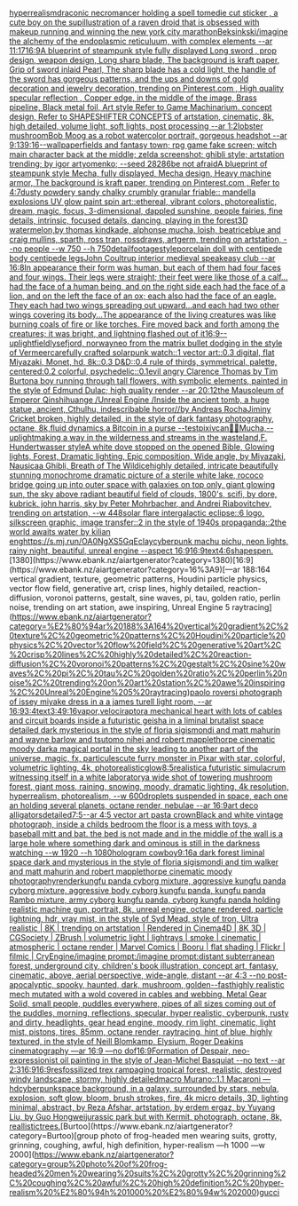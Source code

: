 [hyperrealism](https://www.ebank.nz/aiartgenerator?category=hyperrealism)[draconic necromancer holding a spell tome](https://www.ebank.nz/aiartgenerator?category=draconic%20necromancer%20holding%20a%20spell%20tome)[die cut sticker , a cute boy on the sup](https://www.ebank.nz/aiartgenerator?category=die%20cut%20sticker%20%2C%20a%20cute%20boy%20on%20the%20sup)[illustration of a raven droid that is obsessed with makeup running and winning the new york city marathon](https://www.ebank.nz/aiartgenerator?category=illustration%20of%20a%20raven%20droid%20that%20is%20obsessed%20with%20makeup%20running%20and%20winning%20the%20new%20york%20city%20marathon)[Beksinkski](https://www.ebank.nz/aiartgenerator?category=Beksinkski)[/imagine the alchemy of the endoplasmic reticuluum, with complex elements --ar 11:17](https://www.ebank.nz/aiartgenerator?category=/imagine%20the%20alchemy%20of%20the%20endoplasmic%20reticuluum%2C%20with%20complex%20elements%20--ar%2011%3A17)[16:9](https://www.ebank.nz/aiartgenerator?category=16%3A9)[A blueprint of steampunk style fully displayed Long sword , prop design, weapon design, Long sharp blade, The background is kraft paper,  Grip of sword inlaid Pearl, The sharp blade has a cold light, the handle of the sword has gorgeous patterns, and the ups and downs of gold decoration and jewelry decoration,  trending on Pinterest.com  , High quality specular reflection ,  Copper  edge, in the middle of the image, Brass pipeline,  Black metal foil,  Art style Refer to Game Machinarium.  concept design, Refer to SHAPESHIFTER CONCEPTS  of artstation, cinematic,  8k, high detailed,  volume light,  soft lights,  post processing    --ar 1:2](https://www.ebank.nz/aiartgenerator?category=A%20blueprint%20of%20steampunk%20style%20fully%20displayed%20Long%20sword%20%2C%20prop%20design%2C%20weapon%20design%2C%20Long%20sharp%20blade%2C%20The%20background%20is%20kraft%20paper%2C%20%20Grip%20of%20sword%20inlaid%20Pearl%2C%20The%20sharp%20blade%20has%20a%20cold%20light%2C%20the%20handle%20of%20the%20sword%20has%20gorgeous%20patterns%2C%20and%20the%20ups%20and%20downs%20of%20gold%20decoration%20and%20jewelry%20decoration%2C%20%20trending%20on%20Pinterest.com%20%20%2C%20High%20quality%20specular%20reflection%20%2C%20%20Copper%20%20edge%2C%20in%20the%20middle%20of%20the%20image%2C%20Brass%20pipeline%2C%20%20Black%20metal%20foil%2C%20%20Art%20style%20Refer%20to%20Game%20Machinarium.%20%20concept%20design%2C%20Refer%20to%20SHAPESHIFTER%20CONCEPTS%20%20of%20artstation%2C%20cinematic%2C%20%208k%2C%20high%20detailed%2C%20%20volume%20light%2C%20%20soft%20lights%2C%20%20post%20processing%20%20%20%20--ar%201%3A2)[lobster mushroom](https://www.ebank.nz/aiartgenerator?category=lobster%20mushroom)[Bob Moog as a robot watercolor portrait, gorgeous headshot --ar 9:13](https://www.ebank.nz/aiartgenerator?category=Bob%20Moog%20as%20a%20robot%20watercolor%20portrait%2C%20gorgeous%20headshot%20--ar%209%3A13)[9:16](https://www.ebank.nz/aiartgenerator?category=9%3A16)[--wallpaper](https://www.ebank.nz/aiartgenerator?category=--wallpaper)[fields and fantasy town; rpg game fake screen; witch main character back at the middle; zelda screenshot; ghibli style; artstation trending; by igor artyomenko; --seed 28286](https://www.ebank.nz/aiartgenerator?category=fields%20and%20fantasy%20town%3B%20rpg%20game%20fake%20screen%3B%20witch%20main%20character%20back%20at%20the%20middle%3B%20zelda%20screenshot%3B%20ghibli%20style%3B%20artstation%20trending%3B%20by%20igor%20artyomenko%3B%20--seed%2028286)[be not afraid](https://www.ebank.nz/aiartgenerator?category=be%20not%20afraid)[A blueprint of steampunk style Mecha,  fully displayed, Mecha design, Heavy machine armor,  The background is kraft paper,  trending on Pinterest.com  ,  Refer to 4:7](https://www.ebank.nz/aiartgenerator?category=A%20blueprint%20of%20steampunk%20style%20Mecha%2C%20%20fully%20displayed%2C%20Mecha%20design%2C%20Heavy%20machine%20armor%2C%20%20The%20background%20is%20kraft%20paper%2C%20%20trending%20on%20Pinterest.com%20%20%2C%20%20Refer%20to%204%3A7)[dusty powdery sandy chalky crumbly granular friable:: mandella explosions UV glow paint spin art::](https://www.ebank.nz/aiartgenerator?category=dusty%20powdery%20sandy%20chalky%20crumbly%20granular%20friable%3A%3A%20mandella%20explosions%20UV%20glow%20paint%20spin%20art%3A%3A)[ethereal, vibrant colors, photorealistic, dream, magic, focus, 3-dimensional, dappled sunshine, people fairies, fine details, intrinsic, focused details, dancing, playing in the forest](https://www.ebank.nz/aiartgenerator?category=ethereal%2C%20vibrant%20colors%2C%20photorealistic%2C%20dream%2C%20magic%2C%20focus%2C%203-dimensional%2C%20dappled%20sunshine%2C%20people%20fairies%2C%20fine%20details%2C%20intrinsic%2C%20focused%20details%2C%20dancing%2C%20playing%20in%20the%20forest)[3D watermelon,by thomas kindkade, alphonse mucha, loish, beatriceblue and craig mullins, sparth, ross tran, rossdraws, artgerm, trending on artstation, --no people --w 750 --h 750](https://www.ebank.nz/aiartgenerator?category=3D%20watermelon%2Cby%20thomas%20kindkade%2C%20alphonse%20mucha%2C%20loish%2C%20beatriceblue%20and%20craig%20mullins%2C%20sparth%2C%20ross%20tran%2C%20rossdraws%2C%20artgerm%2C%20trending%20on%20artstation%2C%20--no%20people%20--w%20750%20--h%20750)[detail](https://www.ebank.nz/aiartgenerator?category=detail)[footage](https://www.ebank.nz/aiartgenerator?category=footage)[style](https://www.ebank.nz/aiartgenerator?category=style)[porcelain doll with centipede body centipede legs](https://www.ebank.nz/aiartgenerator?category=porcelain%20doll%20with%20centipede%20body%20centipede%20legs)[John Coultrup interior medieval speakeasy club --ar 16:8](https://www.ebank.nz/aiartgenerator?category=John%20Coultrup%20interior%20medieval%20speakeasy%20club%20--ar%2016%3A8)[In appearance their form was human, but each of them had four faces and four wings. Their legs were straight; their feet were like those of a calf... had the face of a human being, and on the right side each had the face of a lion, and on the left the face of an ox; each also had the face of an eagle. They each had two wings spreading out upward...and each had two other wings covering its body...The appearance of the living creatures was like burning coals of fire or like torches. Fire moved back and forth among the creatures; it was bright, and lightning flashed out of it](https://www.ebank.nz/aiartgenerator?category=In%20appearance%20their%20form%20was%20human%2C%20but%20each%20of%20them%20had%20four%20faces%20and%20four%20wings.%20Their%20legs%20were%20straight%3B%20their%20feet%20were%20like%20those%20of%20a%20calf...%20had%20the%20face%20of%20a%20human%20being%2C%20and%20on%20the%20right%20side%20each%20had%20the%20face%20of%20a%20lion%2C%20and%20on%20the%20left%20the%20face%20of%20an%20ox%3B%20each%20also%20had%20the%20face%20of%20an%20eagle.%20They%20each%20had%20two%20wings%20spreading%20out%20upward...and%20each%20had%20two%20other%20wings%20covering%20its%20body...The%20appearance%20of%20the%20living%20creatures%20was%20like%20burning%20coals%20of%20fire%20or%20like%20torches.%20Fire%20moved%20back%20and%20forth%20among%20the%20creatures%3B%20it%20was%20bright%2C%20and%20lightning%20flashed%20out%20of%20it)[16:9](https://www.ebank.nz/aiartgenerator?category=16%3A9)[--uplight](https://www.ebank.nz/aiartgenerator?category=--uplight)[field](https://www.ebank.nz/aiartgenerator?category=field)[lysefjord, norway](https://www.ebank.nz/aiartgenerator?category=lysefjord%2C%20norway)[neo from the matrix bullet dodging in the style of Vermeer](https://www.ebank.nz/aiartgenerator?category=neo%20from%20the%20matrix%20bullet%20dodging%20in%20the%20style%20of%20Vermeer)[carefully crafted solarpunk watch::1 vector art::0.3 digital, flat Miyazaki, Monet, hd, 8k::0.3 D&D::0.4 rule of thirds, symmetrical, palette, centered:0.2 colorful, psychedelic::0.1](https://www.ebank.nz/aiartgenerator?category=carefully%20crafted%20solarpunk%20watch%3A%3A1%20vector%20art%3A%3A0.3%20digital%2C%20flat%20Miyazaki%2C%20Monet%2C%20hd%2C%208k%3A%3A0.3%20D%26D%3A%3A0.4%20rule%20of%20thirds%2C%20symmetrical%2C%20palette%2C%20centered%3A0.2%20colorful%2C%20psychedelic%3A%3A0.1)[evil angry Clarence Thomas by Tim Burton](https://www.ebank.nz/aiartgenerator?category=evil%20angry%20Clarence%20Thomas%20by%20Tim%20Burton)[a boy running through tall flowers, with symbolic elements, painted in the style of Edmund Dulac; high quality render --ar 20:12](https://www.ebank.nz/aiartgenerator?category=a%20boy%20running%20through%20tall%20flowers%2C%20with%20symbolic%20elements%2C%20painted%20in%20the%20style%20of%20Edmund%20Dulac%3B%20high%20quality%20render%20--ar%2020%3A12)[the Mausoleum of Emperor Qinshihuange /Unreal Engine /Inside the ancient tomb, a huge statue, ancient, Cthulhu, indescribable horror//by Andreas Rocha](https://www.ebank.nz/aiartgenerator?category=the%20Mausoleum%20of%20Emperor%20Qinshihuange%20/Unreal%20Engine%20/Inside%20the%20ancient%20tomb%2C%20a%20huge%20statue%2C%20ancient%2C%20Cthulhu%2C%20indescribable%20horror//by%20Andreas%20Rocha)[Jiminy Cricket broken, highly detailed, in the style of dark fantasy photography, octane, 8k,fluid dynamics,](https://www.ebank.nz/aiartgenerator?category=Jiminy%20Cricket%20broken%2C%20highly%20detailed%2C%20in%20the%20style%20of%20dark%20fantasy%20photography%2C%20octane%2C%208k%2Cfluid%20dynamics%2C)[a Bitcoin in a purse --test](https://www.ebank.nz/aiartgenerator?category=a%20Bitcoin%20in%20a%20purse%20--test)[pixiv](https://www.ebank.nz/aiartgenerator?category=pixiv)[can](https://www.ebank.nz/aiartgenerator?category=can)[🌌🎇](https://www.ebank.nz/aiartgenerator?category=%F0%9F%8C%8C%F0%9F%8E%87)[Mucha,](https://www.ebank.nz/aiartgenerator?category=Mucha%2C)[--uplight](https://www.ebank.nz/aiartgenerator?category=--uplight)[making a way in the wilderness and streams in the wasteland,F. Hundertwasser style](https://www.ebank.nz/aiartgenerator?category=making%20a%20way%20in%20the%20wilderness%20and%20streams%20in%20the%20wasteland%2CF.%20Hundertwasser%20style)[A white dove stopped on the opened Bible, Glowing lights, Forest, Dramatic lighting, Epic composition, Wide angle, by Miyazaki, Nausicaa Ghibli, Breath of The Wild](https://www.ebank.nz/aiartgenerator?category=A%20white%20dove%20stopped%20on%20the%20opened%20Bible%2C%20Glowing%20lights%2C%20Forest%2C%20Dramatic%20lighting%2C%20Epic%20composition%2C%20Wide%20angle%2C%20by%20Miyazaki%2C%20Nausicaa%20Ghibli%2C%20Breath%20of%20The%20Wild)[ice](https://www.ebank.nz/aiartgenerator?category=ice)[highly detailed, intricate beautifully stunning monochrome dramatic picture of a sterile white lake, rococo bridge going up into outer space with galaxies on top only, giant glowing sun, the sky above radiant beautiful field of clouds, 1800's, scifi, by dore, kubrick, john harris, sky by Peter Mohrbacher, and Andrei Riabovitchev, trending on artstation, --w 448](https://www.ebank.nz/aiartgenerator?category=highly%20detailed%2C%20intricate%20beautifully%20stunning%20monochrome%20dramatic%20picture%20of%20a%20sterile%20white%20lake%2C%20rococo%20bridge%20going%20up%20into%20outer%20space%20with%20galaxies%20on%20top%20only%2C%20giant%20glowing%20sun%2C%20the%20sky%20above%20radiant%20beautiful%20field%20of%20clouds%2C%201800%27s%2C%20scifi%2C%20by%20dore%2C%20kubrick%2C%20john%20harris%2C%20sky%20by%20Peter%20Mohrbacher%2C%20and%20Andrei%20Riabovitchev%2C%20trending%20on%20artstation%2C%20--w%20448)[solar flare intergalactic eclipse::6 logo, silkscreen graphic, image transfer::2 in the style of 1940s propaganda::2](https://www.ebank.nz/aiartgenerator?category=solar%20flare%20intergalactic%20eclipse%3A%3A6%20logo%2C%20silkscreen%20graphic%2C%20image%20transfer%3A%3A2%20in%20the%20style%20of%201940s%20propaganda%3A%3A2)[the world awaits water by kilian eng](https://www.ebank.nz/aiartgenerator?category=the%20world%20awaits%20water%20by%20kilian%20eng)[<https://s.mj.run/OA0NgXS5GqE>](https://www.ebank.nz/aiartgenerator?category=%3Chttps%3A//s.mj.run/OA0NgXS5GqE%3E)[clay](https://www.ebank.nz/aiartgenerator?category=clay)[cyberpunk machu pichu, neon lights, rainy night, beautiful, unreal engine  --aspect 16:9](https://www.ebank.nz/aiartgenerator?category=cyberpunk%20machu%20pichu%2C%20neon%20lights%2C%20rainy%20night%2C%20beautiful%2C%20unreal%20engine%20%20--aspect%2016%3A9)[16:9](https://www.ebank.nz/aiartgenerator?category=16%3A9)[text](https://www.ebank.nz/aiartgenerator?category=text)[4:6](https://www.ebank.nz/aiartgenerator?category=4%3A6)[shapes](https://www.ebank.nz/aiartgenerator?category=shapes)[pen.](https://www.ebank.nz/aiartgenerator?category=pen.)[1380](https://www.ebank.nz/aiartgenerator?category=1380)[16:9](https://www.ebank.nz/aiartgenerator?category=16%3A9)[—ar 188:164 vertical gradient, texture, geometric patterns, Houdini particle physics, vector flow field, generative art, crisp lines, highly detailed, reaction-diffusion, voronoi patterns, gestalt, sine waves, pi, tau, golden ratio, perlin noise, trending on art station, awe inspiring, Unreal Engine 5 raytracing](https://www.ebank.nz/aiartgenerator?category=%E2%80%94ar%20188%3A164%20vertical%20gradient%2C%20texture%2C%20geometric%20patterns%2C%20Houdini%20particle%20physics%2C%20vector%20flow%20field%2C%20generative%20art%2C%20crisp%20lines%2C%20highly%20detailed%2C%20reaction-diffusion%2C%20voronoi%20patterns%2C%20gestalt%2C%20sine%20waves%2C%20pi%2C%20tau%2C%20golden%20ratio%2C%20perlin%20noise%2C%20trending%20on%20art%20station%2C%20awe%20inspiring%2C%20Unreal%20Engine%205%20raytracing)[paolo roversi photograph of issey miyake dress in a a james turell light room, --ar 16:9](https://www.ebank.nz/aiartgenerator?category=paolo%20roversi%20photograph%20of%20issey%20miyake%20dress%20in%20a%20a%20james%20turell%20light%20room%2C%20--ar%2016%3A9)[3:4](https://www.ebank.nz/aiartgenerator?category=3%3A4)[text](https://www.ebank.nz/aiartgenerator?category=text)[3:4](https://www.ebank.nz/aiartgenerator?category=3%3A4)[9:16](https://www.ebank.nz/aiartgenerator?category=9%3A16)[vapor,](https://www.ebank.nz/aiartgenerator?category=vapor%2C)[velociraptor](https://www.ebank.nz/aiartgenerator?category=velociraptor)[a mechanical heart with lots of cables and circuit boards inside a futuristic geisha in a liminal brutalist space detailed dark mysterious in the style of floria sigismondi and matt mahurin and wayne barlow and tsutomo nihei and robert mapplethorpe cinematic moody dark](https://www.ebank.nz/aiartgenerator?category=a%20mechanical%20heart%20with%20lots%20of%20cables%20and%20circuit%20boards%20inside%20a%20futuristic%20geisha%20in%20a%20liminal%20brutalist%20space%20detailed%20dark%20mysterious%20in%20the%20style%20of%20floria%20sigismondi%20and%20matt%20mahurin%20and%20wayne%20barlow%20and%20tsutomo%20nihei%20and%20robert%20mapplethorpe%20cinematic%20moody%20dark)[a magical portal in the sky leading to another part of the universe, magic, fx, particules](https://www.ebank.nz/aiartgenerator?category=a%20magical%20portal%20in%20the%20sky%20leading%20to%20another%20part%20of%20the%20universe%2C%20magic%2C%20fx%2C%20particules)[cute furry monster in Pixar with star, colorful, volumetric lighting, 4k, photorealistic](https://www.ebank.nz/aiartgenerator?category=cute%20furry%20monster%20in%20Pixar%20with%20star%2C%20colorful%2C%20volumetric%20lighting%2C%204k%2C%20photorealistic)[glow](https://www.ebank.nz/aiartgenerator?category=glow)[8:5](https://www.ebank.nz/aiartgenerator?category=8%3A5)[realistic](https://www.ebank.nz/aiartgenerator?category=realistic)[a futuristic simulacrum witnessing itself in a white laboratory](https://www.ebank.nz/aiartgenerator?category=a%20futuristic%20simulacrum%20witnessing%20itself%20in%20a%20white%20laboratory)[a wide shot of towering mushroom forest, giant moss, raining, snowing, moody, dramatic lighting, 4k resolution, hyperrealism, photorealism, --w 600](https://www.ebank.nz/aiartgenerator?category=a%20wide%20shot%20of%20towering%20mushroom%20forest%2C%20giant%20moss%2C%20raining%2C%20snowing%2C%20moody%2C%20dramatic%20lighting%2C%204k%20resolution%2C%20hyperrealism%2C%20photorealism%2C%20--w%20600)[droplets suspended in space, each one an holding several planets, octane render, nebulae --ar 16:9](https://www.ebank.nz/aiartgenerator?category=droplets%20suspended%20in%20space%2C%20each%20one%20an%20holding%20several%20planets%2C%20octane%20render%2C%20nebulae%20--ar%2016%3A9)[art deco alligators](https://www.ebank.nz/aiartgenerator?category=art%20deco%20alligators)[detailed](https://www.ebank.nz/aiartgenerator?category=detailed)[7:5](https://www.ebank.nz/aiartgenerator?category=7%3A5)[--ar 4:5 vector art pasta crown](https://www.ebank.nz/aiartgenerator?category=--ar%204%3A5%20vector%20art%20pasta%20crown)[Black and white vintage photograph, inside a childs bedroom the floor is a mess with toys, a baseball mitt and bat. the bed is not made and in the middle of the wall is a large hole where something dark and ominous is still in the darkness watching  --w 1920 --h 1080](https://www.ebank.nz/aiartgenerator?category=Black%20and%20white%20vintage%20photograph%2C%20inside%20a%20childs%20bedroom%20the%20floor%20is%20a%20mess%20with%20toys%2C%20a%20baseball%20mitt%20and%20bat.%20the%20bed%20is%20not%20made%20and%20in%20the%20middle%20of%20the%20wall%20is%20a%20large%20hole%20where%20something%20dark%20and%20ominous%20is%20still%20in%20the%20darkness%20watching%20%20--w%201920%20--h%201080)[hologram cowboy](https://www.ebank.nz/aiartgenerator?category=hologram%20cowboy)[9:16](https://www.ebank.nz/aiartgenerator?category=9%3A16)[a dark forest liminal space dark and mysterious in the style of floria sigismondi and tim walker and matt mahurin and robert mapplethorpe cinematic moody photography](https://www.ebank.nz/aiartgenerator?category=a%20dark%20forest%20liminal%20space%20dark%20and%20mysterious%20in%20the%20style%20of%20floria%20sigismondi%20and%20tim%20walker%20and%20matt%20mahurin%20and%20robert%20mapplethorpe%20cinematic%20moody%20photography)[render](https://www.ebank.nz/aiartgenerator?category=render)[kungfu panda cyborg mixture, aggressive kungfu panda cyborg mixture, aggressive body  cyborg kungfu panda, kungfu panda Rambo mixture, army cyborg kungfu panda, cyborg kungfu panda holding realistic machine gun, portrait, 8k, unreal engine, octane rendered, particle lightning, hdr, vray mist, in the style of Syd Mead, style of tron, Ultra realistic | 8K | trending on artstation | Rendered in Cinema4D | 8K 3D | CGSociety | ZBrush | volumetric light | lightrays | smoke | cinematic | atmospheric | octane render | Marvel Comics | Booru | flat shading | Flickr | filmic | CryEngine](https://www.ebank.nz/aiartgenerator?category=kungfu%20panda%20cyborg%20mixture%2C%20aggressive%20kungfu%20panda%20cyborg%20mixture%2C%20aggressive%20body%20%20cyborg%20kungfu%20panda%2C%20kungfu%20panda%20Rambo%20mixture%2C%20army%20cyborg%20kungfu%20panda%2C%20cyborg%20kungfu%20panda%20holding%20realistic%20machine%20gun%2C%20portrait%2C%208k%2C%20unreal%20engine%2C%20octane%20rendered%2C%20particle%20lightning%2C%20hdr%2C%20vray%20mist%2C%20in%20the%20style%20of%20Syd%20Mead%2C%20style%20of%20tron%2C%20Ultra%20realistic%20%7C%208K%20%7C%20trending%20on%20artstation%20%7C%20Rendered%20in%20Cinema4D%20%7C%208K%203D%20%7C%20CGSociety%20%7C%20ZBrush%20%7C%20volumetric%20light%20%7C%20lightrays%20%7C%20smoke%20%7C%20cinematic%20%7C%20atmospheric%20%7C%20octane%20render%20%7C%20Marvel%20Comics%20%7C%20Booru%20%7C%20flat%20shading%20%7C%20Flickr%20%7C%20filmic%20%7C%20CryEngine)[/imagine prompt:/imagine prompt:distant subterranean forest, underground city, children's book illustration, concept art, fantasy, cinematic, above, aerial perspective, wide-angle, distant  --ar 4:3 --no post-apocalyptic, spooky, haunted, dark, mushroom, golden](https://www.ebank.nz/aiartgenerator?category=/imagine%20prompt%3A/imagine%20prompt%3Adistant%20subterranean%20forest%2C%20underground%20city%2C%20children%27s%20book%20illustration%2C%20concept%20art%2C%20fantasy%2C%20cinematic%2C%20above%2C%20aerial%20perspective%2C%20wide-angle%2C%20distant%20%20--ar%204%3A3%20--no%20post-apocalyptic%2C%20spooky%2C%20haunted%2C%20dark%2C%20mushroom%2C%20golden)[--fast](https://www.ebank.nz/aiartgenerator?category=--fast)[highly realistic mech mutated with a wold covered in cables and webbing. Metal Gear Solid, small people, puddles everywhere, pipes of all sizes coming out of the puddles, morning, reflections, specular, hyper realistic, cyberpunk, rusty and dirty, headlights, gear head engine, moody, rim light, cinematic, light mist, pistons, tires, 85mm, octane render, raytracing, hint of blue, highly textured, in the style of Neill Blomkamp, Elysium, Roger Deakins cinematography —ar 16:9 —no dof](https://www.ebank.nz/aiartgenerator?category=highly%20realistic%20mech%20mutated%20with%20a%20wold%20covered%20in%20cables%20and%20webbing.%20Metal%20Gear%20Solid%2C%20small%20people%2C%20puddles%20everywhere%2C%20pipes%20of%20all%20sizes%20coming%20out%20of%20the%20puddles%2C%20morning%2C%20reflections%2C%20specular%2C%20hyper%20realistic%2C%20cyberpunk%2C%20rusty%20and%20dirty%2C%20headlights%2C%20gear%20head%20engine%2C%20moody%2C%20rim%20light%2C%20cinematic%2C%20light%20mist%2C%20pistons%2C%20tires%2C%2085mm%2C%20octane%20render%2C%20raytracing%2C%20hint%20of%20blue%2C%20highly%20textured%2C%20in%20the%20style%20of%20Neill%20Blomkamp%2C%20Elysium%2C%20Roger%20Deakins%20cinematography%20%E2%80%94ar%2016%3A9%20%E2%80%94no%20dof)[16:9](https://www.ebank.nz/aiartgenerator?category=16%3A9)[Formation of Despair, neo-expressionist oil painting in the style of Jean-Michel Basquiat --no text --ar 2:3](https://www.ebank.nz/aiartgenerator?category=Formation%20of%20Despair%2C%20neo-expressionist%20oil%20painting%20in%20the%20style%20of%20Jean-Michel%20Basquiat%20--no%20text%20--ar%202%3A3)[16:9](https://www.ebank.nz/aiartgenerator?category=16%3A9)[16:9](https://www.ebank.nz/aiartgenerator?category=16%3A9)[res](https://www.ebank.nz/aiartgenerator?category=res)[fossilized trex rampaging tropical forest, realistic, destroyed windy landscape, stormy, highly detailed](https://www.ebank.nz/aiartgenerator?category=fossilized%20trex%20rampaging%20tropical%20forest%2C%20realistic%2C%20destroyed%20windy%20landscape%2C%20stormy%2C%20highly%20detailed)[macro Murano::1.1 Macaroni —hd](https://www.ebank.nz/aiartgenerator?category=macro%20Murano%3A%3A1.1%20Macaroni%20%E2%80%94hd)[cyberpunk](https://www.ebank.nz/aiartgenerator?category=cyberpunk)[space background, in a galaxy, surrounded by stars, nebula, explosion, soft glow, bloom, brush strokes, fire, 4k micro details, 3D, lighting minimal, abstract, by Reza Afshar, artstation, by erdem ergaz, by Yuyang Liu, by Guo Hongwei](https://www.ebank.nz/aiartgenerator?category=space%20background%2C%20in%20a%20galaxy%2C%20surrounded%20by%20stars%2C%20nebula%2C%20explosion%2C%20soft%20glow%2C%20bloom%2C%20brush%20strokes%2C%20fire%2C%204k%20micro%20details%2C%203D%2C%20lighting%20minimal%2C%20abstract%2C%20by%20Reza%20Afshar%2C%20artstation%2C%20by%20erdem%20ergaz%2C%20by%20Yuyang%20Liu%2C%20by%20Guo%20Hongwei)[jurassic park but with Kermit, photograph, octane, 8k, reallistic](https://www.ebank.nz/aiartgenerator?category=jurassic%20park%20but%20with%20Kermit%2C%20photograph%2C%20octane%2C%208k%2C%20reallistic)[trees.](https://www.ebank.nz/aiartgenerator?category=trees.)[Burtoo](https://www.ebank.nz/aiartgenerator?category=Burtoo)[group photo of frog-headed men wearing suits, grotty, grinning, coughing, awful, high definition, hyper-realism —h 1000 —w 2000](https://www.ebank.nz/aiartgenerator?category=group%20photo%20of%20frog-headed%20men%20wearing%20suits%2C%20grotty%2C%20grinning%2C%20coughing%2C%20awful%2C%20high%20definition%2C%20hyper-realism%20%E2%80%94h%201000%20%E2%80%94w%202000)[gucci](https://www.ebank.nz/aiartgenerator?category=gucci)